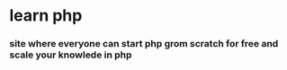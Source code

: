 # learn php
### site where everyone can start php grom scratch for free and scale your knowlede in php 
